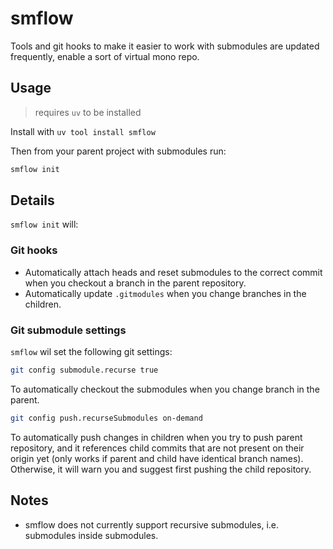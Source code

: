 # smflow

Tools and git hooks to make it easier to work with submodules are updated frequently, enable a sort of virtual mono repo.

## Usage

> requires `uv` to be installed

Install with `uv tool install smflow`

Then from your parent project with submodules run:

```bash
smflow init
```

## Details

`smflow init` will:

### Git hooks

- Automatically attach heads and reset submodules to the correct commit when you checkout a branch in the parent repository.
- Automatically update `.gitmodules` when you change branches in the children.

### Git submodule settings

`smflow` wil set the following git settings:

```bash
git config submodule.recurse true
```

To automatically checkout the submodules when you change branch in the parent.

```bash
git config push.recurseSubmodules on-demand
```

To automatically push changes in children when you try to push parent repository, and it references child commits that are not present on their origin yet (only works if parent and child have identical branch names). Otherwise, it will warn you and suggest first pushing the child repository.

## Notes

- smflow does not currently support recursive submodules, i.e. submodules inside submodules.
